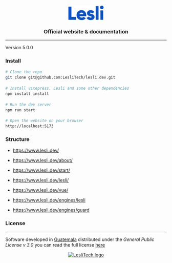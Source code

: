 <p align="center">
    <img width="110" alt="Lesli logo" src="./source/public/images/brand/lesli.svg" />
    <h3 align="center">Official website & documentation</h3>
</p>



<hr/>

Version 5.0.0


### Install

```bash
# Clone the repo
git clone git@github.com:LesliTech/lesli.dev.git

# Install vitepress, Lesli and some other dependencies
npm install install

# Run the dev server
npm run start

# Open the website on your browser
http://localhost:5173

```


### Structure

- https://www.lesli.dev/ 
- https://www.lesli.dev/about/ 
- https://www.lesli.dev/start/ 
- https://www.lesli.dev/lesli/ 
- https://www.lesli.dev/vue/ 

- https://www.lesli.dev/engines/lesli 
- https://www.lesli.dev/engines/guard



### License  
------
Software developed in [Guatemala](http://visitguatemala.com/) distributed under the *General Public License v 3.0* you can read the full license [here](http://www.gnu.org/licenses/gpl-3.0.html)

<p align="center">
	<a href="https://www.lesli.tech" target="_blank">
		<img alt="LesliTech logo" width="150" src="https://cdn.lesli.tech/leslitech/brand/leslitech-logo.svg" />
	</a>
</p>
